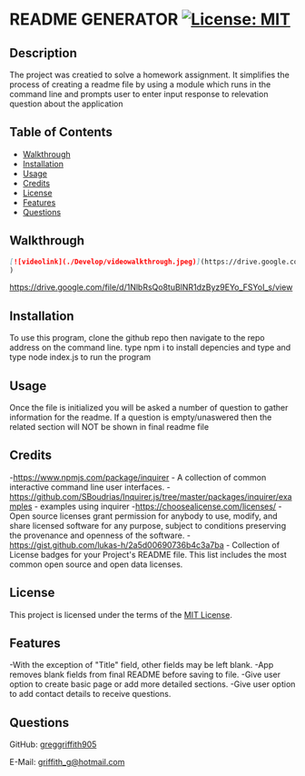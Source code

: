 # README GENERATOR	[![License: MIT](https://img.shields.io/badge/License-MIT-yellow.svg)](https://choosealicense.com/licenses/mit/)

## Description

The project was creatied to solve a homework assignment. It simplifies the process of creating a readme file by using a module which runs in the command line and prompts user to enter input response to relevation question about the application

## Table of Contents

- [Walkthrough](#walkthrough)
- [Installation](#installation)
- [Usage](#usage)
- [Credits](#credits)
- [License](#license)
- [Features](#features)
- [Questions](#questions)

## Walkthrough
```md
[![videolink](./Develop/videowalkthrough.jpeg)](https://drive.google.com/file/d/1NlbRsQo8tuBlNR1dzByz9EYo_FSYoI_s/view
)
```
https://drive.google.com/file/d/1NlbRsQo8tuBlNR1dzByz9EYo_FSYoI_s/view

## Installation

To use this program, clone the github repo then navigate to the repo address on the command line. type npm i to install depencies and type and type node index.js to run the program  

## Usage

Once the file is initialized you will be asked a number of question to gather information for the readme. If a question is empty/unaswered then the related section will NOT be shown in final readme file

## Credits

-https://www.npmjs.com/package/inquirer - A collection of common interactive command line user interfaces.
-https://github.com/SBoudrias/Inquirer.js/tree/master/packages/inquirer/examples - examples using inquirer
-https://choosealicense.com/licenses/   - Open source licenses grant permission for anybody to use, modify, and share licensed software for any purpose, subject to conditions preserving the provenance and openness of the software.
-https://gist.github.com/lukas-h/2a5d00690736b4c3a7ba - Collection of License badges for your Project's README file. This list includes the most common open source and open data licenses.

## License

This project is licensed under the terms of the [MIT License](https://choosealicense.com/licenses/mit/).

## Features

-With the exception of "Title" field, other fields may be left blank.
-App removes blank fields from final README before saving to file.
-Give user option to create basic page or add more detailed sections.
-Give user option to add contact details to receive questions.

## Questions

GitHub: [greggriffith905](https://github.com/greggriffith905) 

E-Mail: [griffith_g@hotmail.com](mailto:griffith_g@hotmail.com)



